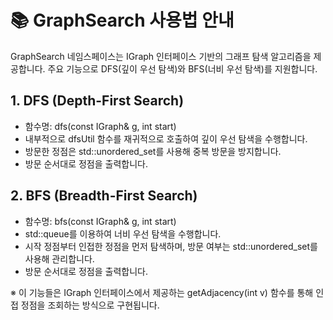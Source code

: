 # 📚 GraphSearch 사용법 안내

GraphSearch 네임스페이스는 IGraph 인터페이스 기반의 그래프 탐색 알고리즘을 제공합니다.
주요 기능으로 DFS(깊이 우선 탐색)와 BFS(너비 우선 탐색)를 지원합니다.

## 1. DFS (Depth-First Search)
- 함수명: dfs(const IGraph& g, int start)
- 내부적으로 dfsUtil 함수를 재귀적으로 호출하여 깊이 우선 탐색을 수행합니다.
- 방문한 정점은 std::unordered_set<int>를 사용해 중복 방문을 방지합니다.
- 방문 순서대로 정점을 출력합니다.

## 2. BFS (Breadth-First Search)
- 함수명: bfs(const IGraph& g, int start)
- std::queue를 이용하여 너비 우선 탐색을 수행합니다.
- 시작 정점부터 인접한 정점을 먼저 탐색하며,
  방문 여부는 std::unordered_set<int>를 사용해 관리합니다.
- 방문 순서대로 정점을 출력합니다.

※ 이 기능들은 IGraph 인터페이스에서 제공하는 getAdjacency(int v) 함수를 통해
   인접 정점을 조회하는 방식으로 구현됩니다.
